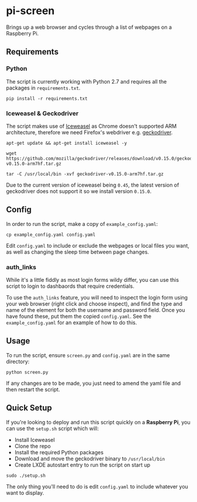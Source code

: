 # pi-screen

Brings up a web browser and cycles through a list of webpages on a Raspberry Pi.


## Requirements

### Python

The script is currently working with Python 2.7 and requires all the packages in `requirements.txt`.

```
pip install -r requirements.txt
```

### Iceweasel & Geckodriver

The script makes use of [Iceweasel](https://wiki.debian.org/Iceweasel) as Chrome doesn't supported ARM architecture, therefore we need Firefox's webdriver e.g. [geckodriver](https://github.com/mozilla/geckodriver/releases).

```
apt-get update && apt-get install iceweasel -y

wget https://github.com/mozilla/geckodriver/releases/download/v0.15.0/geckodriver-v0.15.0-arm7hf.tar.gz

tar -C /usr/local/bin -xvf geckodriver-v0.15.0-arm7hf.tar.gz
```

Due to the current version of iceweasel being `0.45`, the latest version of geckodriver does not support it so we install version `0.15.0`.


## Config

In order to run the script, make a copy of `example_config.yaml`:

```
cp example_config.yaml config.yaml
```

Edit `config.yaml` to include or exclude the webpages or local files you want, as well as changing the sleep time between page changes.

### auth_links

While it's a little fiddly as most login forms wildy differ, you can use this script to login to dashbaords that require credentials.

To use the `auth_links` feature, you will need to inspect the login form using your web browser (right click and choose inspect), and find the type and name of the element for both the username and password field. Once you have found these, put them the copied `config.yaml`. See the `example_config.yaml` for an example of how to do this.


## Usage

To run the script, ensure `screen.py` and `config.yaml` are in the same directory:

```
python screen.py
```

If any changes are to be made, you just need to amend the yaml file and then restart the script.


## Quick Setup

If you're looking to deploy and run this script quickly on a **Raspberry Pi**, you can use the `setup.sh` script which will:

- Install Iceweasel
- Clone the repo
- Install the required Python packages
- Download and move the geckodriver binary to `/usr/local/bin`
- Create LXDE autostart entry to run the script on start up

```
sudo ./setup.sh
```

The only thing you'll need to do is edit `config.yaml` to include whatever you want to display.
